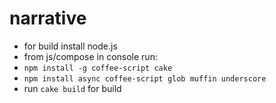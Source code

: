 narrative
=========

* for build install node.js
* from js/compose in console run: 
* `npm install -g coffee-script cake`
* `npm install async coffee-script glob muffin underscore`
* run `cake build` for build
